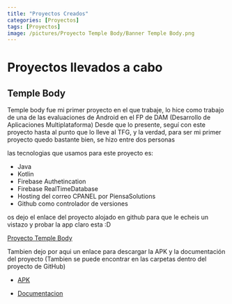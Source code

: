 ```yaml
---
title: "Proyectos Creados"
categories: [Proyectos]
tags: [Proyectos]
image: /pictures/Proyecto Temple Body/Banner Temple Body.png
---
```


# Proyectos llevados a cabo

## Temple Body

Temple body fue mi primer proyecto en el que trabaje, lo hice como trabajo de una de las evaluaciones de Android en el FP de DAM (Desarrollo de Aplicaciones Multiplataforma)
Desde que lo presente, seguí con este proyecto hasta al punto que lo lleve al TFG, y la verdad, para ser mi primer proyecto quedo bastante bien, se hizo entre dos personas

las tecnologias que usamos para este proyecto es:

* Java
* Kotlin
* Firebase Authetincation
* Firebase RealTimeDatabase
* Hosting del correo CPANEL por PiensaSolutions
* Github como controlador de versiones

os dejo el enlace del proyecto alojado en github para que le echeis un vistazo y probar la app claro esta :D

[Proyecto Temple Body](https://github.com/JavierRamiro8/Temple-Body)

Tambien dejo por aqui un enlace para descargar la APK y la documentación del proyecto (Tambien se puede encontrar en las carpetas dentro del proyecto de GitHub)

* [APK](/APKs/Temple%20Body.apk)

* [Documentacion](/Docs/Documentacion%20TEMPLE%20BODY.pdf)




